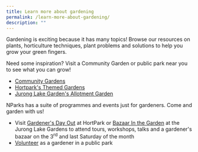 ```yaml
---
title: Learn more about gardening
permalink: /learn-more-about-gardening/
description: ""
---
```

<p>
Gardening is exciting because it has many topics! Browse our resources on plants, horticulture techniques, plant problems and solutions to help you grow your green fingers. 
</p>
<p>Need some inspiration? Visit a Community Garden or public park near you to see what you can grow!</p>
<ul>
	<li><a href="https://staging.dmhtu0pi4p9u7.amplifyapp.com/get-involved/community-gardens/">Community Gardens</a></li>
	<li><a href="https://www.nparks.gov.sg/gardens-parks-and-nature/parks-and-nature-reserves/hortpark/hortpark-themed-gardens">Hortpark's Themed Gardens</a></li>
	<li><a href="https://www.nparks.gov.sg/juronglakegardens/explore-our-gardens/attractions/allotment-gardens">Jurong Lake Garden's Allotment Garden</a>
	</li></ul>
	<p>NParks has a suite of programmes and events just for gardeners. Come and garden with us!
	</p>
	<ul>
	<li> Visit <a href="https://www.nparks.gov.sg/gardens-parks-and-nature/parks-and-nature-reserves/hortpark/gdo-details">Gardener's Day Out</a> at HortPark or <a href="https://www.nparks.gov.sg/juronglakegardens/whats-happening/bazaar-in-the-garden">Bazaar In the Garden</a><a> at the Jurong Lake Gardens to attend tours, workshops, talks and a gardener's bazaar on the 3<sup>rd</sup> and last Saturday of the month</a></li><a>
		</a><li><a> </a><a href="https://www.volunteer.gov.sg/volunteer/agencies/agency_details?code=NParks">Volunteer</a><a> as a gardener in a public park</a></li><a>
		</a></ul>